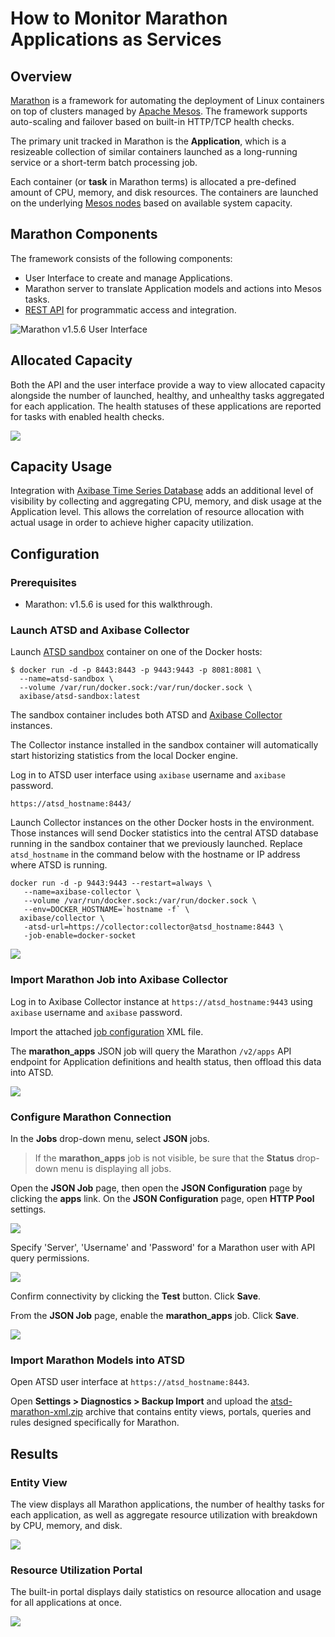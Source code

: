 # How to Monitor Marathon Applications as Services

## Overview

[Marathon](https://mesosphere.github.io/marathon/) is a framework for automating the deployment of Linux containers on top of clusters managed by [Apache Mesos](http://mesos.apache.org/). The framework supports auto-scaling and failover based on built-in HTTP/TCP health checks. 

The primary unit tracked in Marathon is the **Application**, which is a resizeable collection of similar containers launched as a long-running service or a short-term batch processing job. 

Each container (or **task** in Marathon terms) is allocated a pre-defined amount of CPU, memory, and disk resources. The containers are launched on the underlying [Mesos nodes](http://mesos.apache.org/documentation/latest/architecture/) based on available system capacity.

## Marathon Components

The framework consists of the following components:

* User Interface to create and manage Applications.
* Marathon server to translate Application models and actions into Mesos tasks.
* [REST API](http://mesosphere.github.io/marathon/api-console/index.html) for programmatic access and integration.

![Marathon v1.5.6 User Interface](images/marathon_ui.png)

## Allocated Capacity

Both the API and the user interface provide a way to view allocated capacity alongside the number of launched, healthy, and unhealthy tasks aggregated for each application. The health statuses of these applications are reported for tasks with enabled health checks.

![](images/marathon_monitoring.png)

## Capacity Usage

Integration with [Axibase Time Series Database](http://axibase.com/products/axibase-time-series-database/) adds an additional level of visibility by collecting and aggregating CPU, memory, and disk usage at the Application level. This allows the correlation of resource allocation with actual usage in order to achieve higher capacity utilization.

## Configuration

### Prerequisites

* Marathon: v1.5.6 is used for this walkthrough.

### Launch ATSD and Axibase Collector 

Launch [ATSD sandbox](https://github.com/axibase/dockers/tree/atsd-sandbox) container on one of the Docker hosts:

```
$ docker run -d -p 8443:8443 -p 9443:9443 -p 8081:8081 \
  --name=atsd-sandbox \
  --volume /var/run/docker.sock:/var/run/docker.sock \
  axibase/atsd-sandbox:latest
```

The sandbox container includes both ATSD and [Axibase Collector](https://github.com/axibase/axibase-collector/blob/master/jobs/docker.md) instances. 

The Collector instance installed in the sandbox container will automatically start historizing statistics from the local Docker engine.

Log in to ATSD user interface using `axibase` username and `axibase` password.

```
https://atsd_hostname:8443/
```

Launch Collector instances on the other Docker hosts in the environment. Those instances will send Docker statistics into the central ATSD database running in the sandbox container that we previously launched. Replace `atsd_hostname` in the command below with the hostname or IP address where ATSD is running. 

```
docker run -d -p 9443:9443 --restart=always \
   --name=axibase-collector \
   --volume /var/run/docker.sock:/var/run/docker.sock \
   --env=DOCKER_HOSTNAME=`hostname -f` \
  axibase/collector \
   -atsd-url=https://collector:collector@atsd_hostname:8443 \
   -job-enable=docker-socket
```

![](images/marathon.png)

### Import Marathon Job into Axibase Collector

Log in to Axibase Collector instance at `https://atsd_hostname:9443` using `axibase` username and `axibase` password.

Import the attached [job configuration](resources/marathon_jobs.xml) XML file.

The **marathon_apps** JSON job will query the Marathon `/v2/apps` API endpoint for Application definitions and health status, then offload this data into ATSD.

![](images/import_job.png)

### Configure Marathon Connection

In the **Jobs** drop-down menu, select **JSON** jobs.

> If the **marathon_apps** job is not visible, be sure that the **Status** drop-down menu is displaying all jobs.

Open the **JSON Job** page, then open the **JSON Configuration** page by clicking the **apps** link. On the **JSON Configuration** page, open **HTTP Pool** settings.

![](images/http_pool.png)

Specify 'Server', 'Username' and 'Password' for a Marathon user with API query permissions.

![](images/http_pool_config_.png)

Confirm connectivity by clicking the **Test** button. Click **Save**. 

From the **JSON Job** page, enable the **marathon_apps** job. Click **Save**.

![](images/enable_job.png)

### Import Marathon Models into ATSD

Open ATSD user interface at `https://atsd_hostname:8443`.

Open **Settings > Diagnostics > Backup Import** and upload the [atsd-marathon-xml.zip](resources/atsd-marathon-xml.zip) archive that contains entity views, portals, queries and rules designed specifically for Marathon.

## Results

### Entity View

The view displays all Marathon applications, the number of healthy tasks for each application, as well as aggregate resource utilization with breakdown by CPU, memory, and disk.

![](images/entities_view.png)

### Resource Utilization Portal

The built-in portal displays daily statistics on resource allocation and usage for all applications at once.

![](images/marathon_portal.png)
